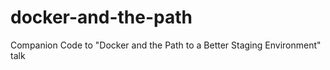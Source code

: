 # docker-and-the-path

Companion Code to "Docker and the Path to a Better Staging Environment" talk
